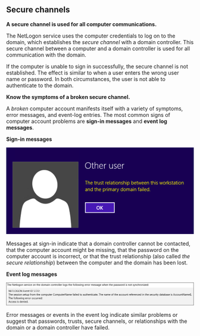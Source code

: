 <h2>Secure channels</h2>
<p><strong>A secure channel is used for all computer communications.</strong></p>
<p>The NetLogon service uses the computer credentials to log on to the domain, which establishes the <em>secure channel</em> with a domain controller. This secure channel between a computer and a domain controller is used for all communication with the domain.</p>
<p>If the computer is unable to sign in successfully, the secure channel is not established. The effect is similar to when a user enters the wrong user name or password. In both circumstances, the user is not able to authenticate to the domain.</p>
<p><strong>Know the symptoms of a broken secure channel.</strong></p>
<p>A <em>broken</em> computer account manifests itself with a variety of symptoms, error messages, and event-log entries. The most common signs of computer account problems are <strong>sign-in messages</strong> and <strong>event log messages</strong>.</p>
<p><strong>Sign-in messages</strong></p>
<p><img src="/Modules/Linked_Image_Files/3.2.1.png" alt="Screenshot of a user login error: The trust relationship between this workstation and the primary domain failed. " /></p>
<p>Messages at sign-in indicate that a domain controller cannot be contacted, that the computer account might be missing, that the password on the computer account is incorrect, or that the trust relationship (also called <em>the secure relationship</em>) between the computer and the domain has been lost.</p>
<p><strong>Event log messages</strong></p>
<p><strong><img src="/Modules/Linked_Image_Files/3.2.1-2.png" alt="Screenshot of NetLogon Event ID 5722: The session setup from the computer failed to authenticate. Access denied. " /></strong></p>
<p>Error messages or events in the event log indicate similar problems or suggest that passwords, trusts, secure channels, or relationships with the domain or a domain controller have failed.</p>

